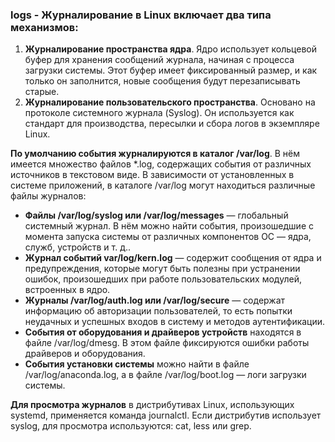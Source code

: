 ### logs - Журналирование в Linux включает два типа механизмов:

1. **Журналирование пространства ядра**. Ядро использует кольцевой буфер для хранения сообщений журнала, начиная с процесса загрузки системы. Этот буфер имеет фиксированный размер, и как только он заполнится, новые сообщения будут перезаписывать старые.
2. **Журналирование пользовательского пространства**. Основано на протоколе системного журнала (Syslog). Он используется как стандарт для производства, пересылки и сбора логов в экземпляре Linux. 

**По умолчанию события журналируются в каталог /var/log**. В нём имеется множество файлов *.log, содержащих события от различных источников в текстовом виде. В зависимости от установленных в системе приложений, в каталоге /var/log могут находиться различные файлы журналов:

* **Файлы /var/log/syslog или /var/log/messages** — глобальный системный журнал. В нём можно найти события, произошедшие с момента запуска системы от различных компонентов ОС — ядра, служб, устройств и т. д..
* **Журнал событий var/log/kern.log** — содержит сообщения от ядра и предупреждения, которые могут быть полезны при устранении ошибок, произошедших при работе пользовательских модулей, встроенных в ядро.
* **Журналы /var/log/auth.log или /var/log/secure** — содержат информацию об авторизации пользователей, то есть попытки неудачных и успешных входов в систему и методов аутентификации.
* **События от оборудования и драйверов устройств** находятся в файле /var/log/dmesg. В этом файле фиксируются ошибки работы драйверов и оборудования.
* **События установки системы** можно найти в файле /var/log/anaconda.log, а в файле /var/log/boot.log — логи загрузки системы. 

**Для просмотра журналов** в дистрибутивах Linux, использующих systemd, применяется команда journalctl. Если дистрибутив использует syslog, для просмотра используются: cat, less или grep. 